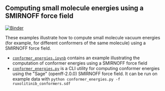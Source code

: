 ## Computing small molecule energies using a SMIRNOFF force field

[![Binder](https://mybinder.org/badge_logo.svg)](https://mybinder.org/v2/gh/openforcefield/openff-toolkit/latest?filepath=examples%2Fconformer_energies%2Fconformer_energies.ipynb)

These examples illustrate how to compute small molecule vacuum energies (for example, for different conformers of the same molecule) using a SMIRNOFF force field.

* [`conformer_energies.ipynb`](conformer_energies.ipynb) contains an example illustrating the computation of conformer energies using a SMIRNOFF force field
* [`conformer_energies.py`](conformer_energies.py) is a CLI utility for computing conformer energies using the "Sage" (openff-2.0.0) SMIRNOFF force field.
  It can be run on example data with `python conformer_energies.py -f ruxolitinib_conformers.sdf`
